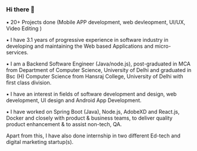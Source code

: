 ### Hi there 👋


▪️ 20+ Projects done (Mobile APP development, web devleopment, UI/UX, Video Editing )

▪️ I have 3.1 years of progressive experience in software industry in developing and maintaining the Web based Applications and micro-services.

▪️ I am a Backend Software Engineer (Java/node.js), post-graduated in MCA from Department of Computer Science, University of Delhi and graduated in Bsc (H) Computer Science from Hansraj College, University of Delhi with first class division.

▪️ I have an interest in fields of software development and design, web development, UI design and Android App Development.

▪️ I have worked on Spring Boot (Java), Node.js, AdobeXD and React.js, Docker and closely with product & business teams, to deliver quality product enhancement & to assist non-tech, QA.

Apart from this, I have also done internship in two different Ed-tech and digital marketing startup(s).

